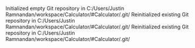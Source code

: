 Initialized empty Git repository in C:/Users/Justin Ramnandan/workspace/Calculator/#Calculator/.git/
Reinitialized existing Git repository in C:/Users/Justin Ramnandan/workspace/Calculator/#Calculator/.git/
Reinitialized existing Git repository in C:/Users/Justin Ramnandan/workspace/Calculator/#Calculator/.git/
